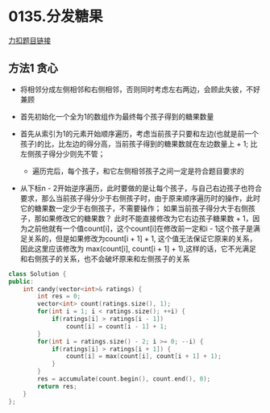 <p id="分发糖果"></p>

# 0135.分发糖果  

[力扣题目链接](https://leetcode.cn/problems/candy/)  


## 方法1 贪心  

* 将相邻分成左侧相邻和右侧相邻，否则同时考虑左右两边，会顾此失彼，不好兼顾
* 首先初始化一个全为1的数组作为最终每个孩子得到的糖果数量
* 首先从索引为1的元素开始顺序遍历，考虑当前孩子只要和左边(也就是前一个孩子)的比，比左边的得分高，当前孩子得到的糖果数就在左边数量上 + 1; 比左侧孩子得分少则先不管；
    * 遍历完后，每个孩子，和它左侧相邻孩子之间一定是符合题目要求的 

* 从下标n - 2开始逆序遍历，此时要做的是让每个孩子，与自己右边孩子也符合要求，那么当前孩子得分少于右侧孩子时，由于原来顺序遍历时的操作，此时它的糖果数一定少于右侧孩子，不需要操作； 如果当前孩子得分大于右侧孩子，那如果修改它的糖果数？ 此时不能直接修改为它右边孩子糖果数 + 1，因为之前他就有一个值count[i]，这个count[i]在修改前一定和i - 1这个孩子是满足关系的，但是如果修改为count[i + 1] + 1, 这个值无法保证它原来的关系，因此这里应该修改为 max(count[i], count[i + 1] + 1),这样的话，它不光满足和右侧孩子的关系，也不会破坏原来和左侧孩子的关系  

```cpp
class Solution {
public:
    int candy(vector<int>& ratings) {
        int res = 0;
        vector<int> count(ratings.size(), 1);
        for(int i = 1; i < ratings.size(); ++i) {
            if(ratings[i] > ratings[i - 1])
                count[i] = count[i - 1] + 1;
        }
        for(int i = ratings.size() - 2; i >= 0; --i) {
            if(ratings[i] > ratings[i + 1]) {
                count[i] = max(count[i], count[i + 1] + 1);
            }
        }
        res = accumulate(count.begin(), count.end(), 0);
        return res;
    }
};
```